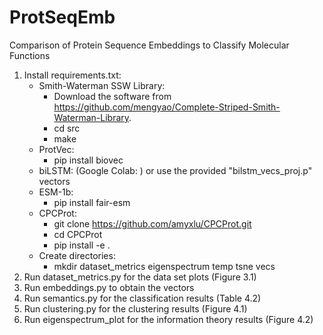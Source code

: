 # ProtSeqEmb
Comparison of Protein Sequence Embeddings to Classify Molecular Functions
1. Install requirements.txt:
    * Smith-Waterman SSW Library:
        * Download the software from https://github.com/mengyao/Complete-Striped-Smith-Waterman-Library.
        * cd src
        * make
    * ProtVec:
        * pip install biovec
    * biLSTM:
        (Google Colab: )
        or use the provided "bilstm_vecs_proj.p" vectors
    * ESM-1b: 
        * pip install fair-esm
    * CPCProt:
        * git clone https://github.com/amyxlu/CPCProt.git
        * cd CPCProt
        * pip install -e .
    * Create directories: 
        * mkdir dataset_metrics eigenspectrum temp tsne vecs
2. Run dataset_metrics.py for the data set plots (Figure 3.1)
3. Run embeddings.py to obtain the vectors 
4. Run semantics.py for the classification results (Table 4.2)
5. Run clustering.py for the clustering results (Figure 4.1)
6. Run eigenspectrum_plot for the information theory results (Figure 4.2)
